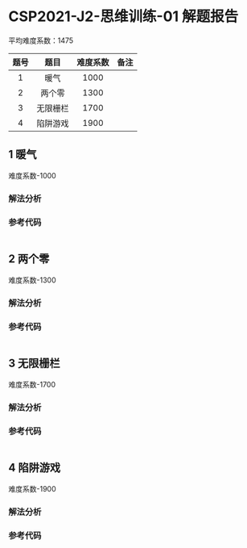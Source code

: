 

# CSP2021-J2-思维训练-01 解题报告

平均难度系数：$1475$

| 题号 |    题目    | 难度系数 |     备注     |
| :--: | :--------: | :------: | :----------: |
| 1    |  暖气  | 1000 |                    |
| 2    |   两个零   | 1300 |        |
| 3    |   无限栅栏   | 1700 |  |
| 4 | 陷阱游戏 | 1900 |  |




<div STYLE="page-break-after: always;"></div> 

## 1 暖气
难度系数-$1000$
### 解法分析 




### 参考代码

```cpp

```



<div STYLE="page-break-after: always;"></div> 

## 2 两个零
难度系数-$1300$
### 解法分析 



### 参考代码

```cpp

```




<div STYLE="page-break-after: always;"></div> 

## 3 无限栅栏

难度系数-$1700$

### 解法分析 



### 参考代码

```cpp

```




<div STYLE="page-break-after: always;"></div> 

## 4 陷阱游戏

难度系数-$1900$

### 解法分析 



### 参考代码

```cpp

```

